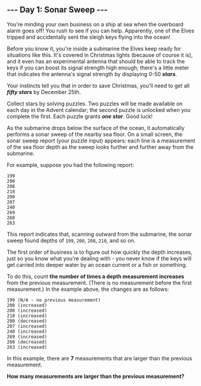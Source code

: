 ## --- Day 1: Sonar Sweep ---
You're minding your own business on a ship at sea when the overboard alarm goes off! You rush to see if you can help. Apparently, one of the Elves tripped and accidentally sent the sleigh keys flying into the ocean!
 
Before you know it, you're inside a submarine the Elves keep ready for situations like this. It's covered in Christmas lights (because of course it is), and it even has an experimental antenna that should be able to track the keys if you can boost its signal strength high enough; there's a little meter that indicates the antenna's signal strength by displaying 0-50 ***stars***.
 
Your instincts tell you that in order to save Christmas, you'll need to get all ***fifty stars*** by December 25th.
 
Collect stars by solving puzzles. Two puzzles will be made available on each day in the Advent calendar; the second puzzle is unlocked when you complete the first. Each puzzle grants ***one star***. Good luck!
 
As the submarine drops below the surface of the ocean, it automatically performs a sonar sweep of the nearby sea floor. On a small screen, the sonar sweep report (your puzzle input) appears: each line is a measurement of the sea floor depth as the sweep looks further and further away from the submarine.
 
For example, suppose you had the following report:
 
```
199
200
208
210
200
207
240
269
260
263
```
 
This report indicates that, scanning outward from the submarine, the sonar sweep found depths of `199`, `200`, `208`, `210`, and so on.
 
The first order of business is to figure out how quickly the depth increases, just so you know what you're dealing with - you never know if the keys will get carried into deeper water by an ocean current or a fish or something.
 
To do this, count **the number of times a depth measurement increases** from the previous measurement. (There is no measurement before the first measurement.) In the example above, the changes are as follows:
 
```
199 (N/A - no previous measurement)
200 (increased)
208 (increased)
210 (increased)
200 (decreased)
207 (increased)
240 (increased)
269 (increased)
260 (decreased)
263 (increased)
```
 
In this example, there are **7** measurements that are larger than the previous measurement.
 
**How many measurements are larger than the previous measurement?**
 
